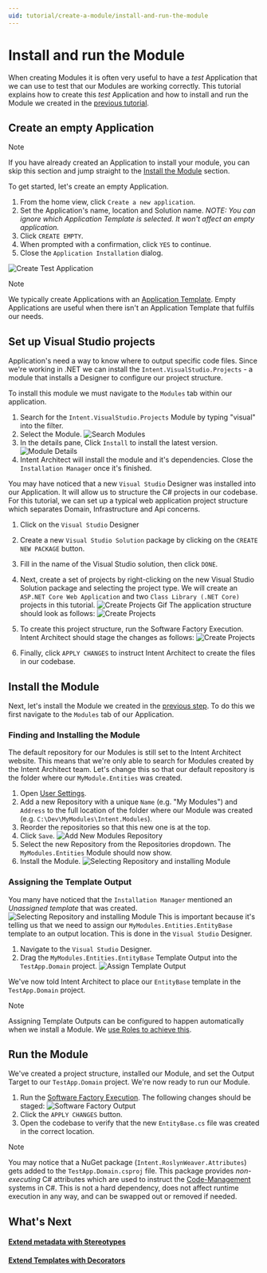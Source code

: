 ```yaml
---
uid: tutorial/create-a-module/install-and-run-the-module
---
```

# Install and run the Module

When creating Modules it is often very useful to have a _test_ Application that we can use to test that our Modules are working correctly. This tutorial explains how to create this _test_ Application and how to install and run the Module we created in the [previous tutorial](xref:tutorial/create-a-module/create-a-simple-module).

## Create an empty Application
>[!NOTE]
>If you have already created an Application to install your module, you can skip this section and jump straight to the [Install the Module](#install-the-module) section.

To get started, let's create an empty Application.
1. From the home view, click `Create a new application`.
2. Set the Application's name, location and Solution name. _NOTE: You can ignore which Application Template is selected. It won't affect an empty application._
3. Click `CREATE EMPTY`.
4. When prompted with a confirmation, click `YES` to continue.
5. Close the `Application Installation` dialog.

![Create Test Application](images/create-test-application.png)

>[!NOTE]
>We typically create Applications with an [Application Template](xref:how-to/create-an-application-template). Empty Applications are useful when there isn't an Application Template that fulfils our needs.


## Set up Visual Studio projects
Application's need a way to know where to output specific code files. Since we're working in .NET we can install the `Intent.VisualStudio.Projects` - a module that installs a Designer to configure our project structure.

To install this module we must navigate to the `Modules` tab within our application.
1. Search for the `Intent.VisualStudio.Projects` Module by typing "visual" into the filter.
2. Select the Module.
![Search Modules](images/modules-search-visual-studio.png)
3. In the details pane, Click `Install` to install the latest version.
![Module Details](images/modules-visual-studio-details.png)
4. Intent Architect will install the module and it's dependencies. Close the `Installation Manager` once it's finished.

You may have noticed that a new `Visual Studio` Designer was installed into our Application. It will allow us to structure the C# projects in our codebase. For this tutorial, we can set up a typical web application project structure which separates Domain, Infrastructure and Api concerns.

1. Click on the `Visual Studio` Designer
2. Create a new `Visual Studio Solution` package by clicking on the `CREATE NEW PACKAGE` button.
3. Fill in the name of the Visual Studio solution, then click `DONE`.
4. Next, create a set of projects by right-clicking on the new Visual Studio Solution package and selecting the project type. We will create an `ASP.NET Core Web Application` and two `Class Library (.NET Core)` projects in this tutorial.
![Create Projects Gif](images/visual-studio-create-projects.gif)
The application structure should look as follows:
![Create Projects](images/visual-studio-project-structure.png)

5. To create this project structure, run the Software Factory Execution. Intent Architect should stage the changes as follows:
![Create Projects](images/software-factory-execution-project-structure.png)

6. Finally, click `APPLY CHANGES` to instruct Intent Architect to create the files in our codebase.


## Install the Module

Next, let's install the Module we created in the [previous step](xref:tutorial/create-a-module/create-a-simple-module). To do this we first navigate to the `Modules` tab of our Application.

### Finding and Installing the Module
The default repository for our Modules is still set to the Intent Architect website. This means that we're only able to search for Modules created by the Intent Architect team. Let's change this so that our default repository is the folder where our `MyModule.Entities` was created.

1. Open [User Settings](xref:how-to-guides/change-user-settings).
2. Add a new Repository with a unique `Name` (e.g. "My Modules") and `Address` to the full location of the folder where our Module was created (e.g. `C:\Dev\MyModules\Intent.Modules`).
3. Reorder the repositories so that this new one is at the top.
4. Click `Save`.
![Add New Modules Repository](images/add-new-modules-repository.gif)
5. Select the new Repository from the Repositories dropdown. The `MyModules.Entities` Module should now show.
6. Install the Module.
![Selecting Repository and installing Module](images/selecting-repository-and-installing-module.gif)

### Assigning the Template Output
You many have noticed that the `Installation Manager` mentioned an _Unassigned template_ that was created. 
![Selecting Repository and installing Module](images/unassigned-template-created-example.png)
This is important because it's telling us that we need to assign our `MyModules.Entities.EntityBase` template to an output location. This is done in the `Visual Studio` Designer.

1. Navigate to the `Visual Studio` Designer.
2. Drag the `MyModules.Entities.EntityBase` Template Output into the `TestApp.Domain` project.
![Assign Template Output](images/visual-studio-assign-template-output.gif)

We've now told Intent Architect to place our `EntityBase` template in the `TestApp.Domain` project.

>[!NOTE]
>Assigning Template Outputs can be configured to happen automatically when we install a Module. We [use Roles to achieve this](xref:how-to-guides/auto-assign-template-outputs).

## Run the Module
We've created a project structure, installed our Module, and set the Output Target to our `TestApp.Domain` project. We're now ready to run our Module.

1. Run the [Software Factory Execution](xref:getting-started/take-a-tour#software-factory-execution). The following changes should be staged:
![Software Factory Output](images/software-factory-module-output.png)
2. Click the `APPLY CHANGES` button.
3. Open the codebase to verify that the new `EntityBase.cs` file was created in the correct location.

>[!NOTE]
>You may notice that a NuGet package (`Intent.RoslynWeaver.Attributes`) gets added to the `TestApp.Domain.csproj` file. This package provides _non-executing_ C# attributes which are used to instruct the [Code-Management](xref:getting-started/welcome#code-management) systems in C#. This is not a hard dependency, does not affect runtime execution in any way, and can be swapped out or removed if needed.


## What's Next

#### [Extend metadata with Stereotypes]()

#### [Extend Templates with Decorators]()
